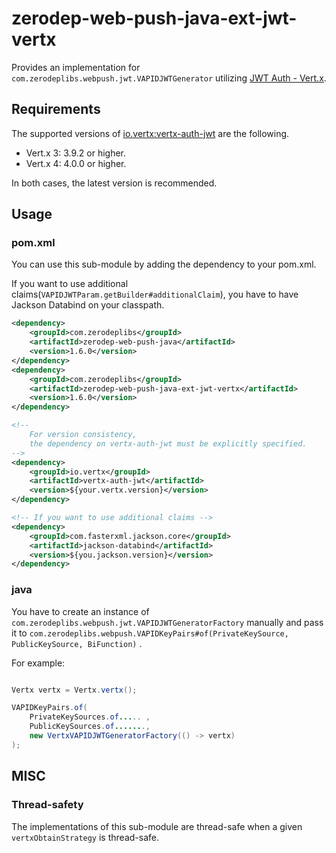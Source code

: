 # zerodep-web-push-java-ext-jwt-vertx

Provides an implementation for `com.zerodeplibs.webpush.jwt.VAPIDJWTGenerator`
utilizing [JWT Auth - Vert.x](https://vertx.io/docs/vertx-auth-jwt/java/).

## Requirements

The supported versions
of [io.vertx:vertx-auth-jwt](https://mvnrepository.com/artifact/io.vertx/vertx-auth-jwt) are the
following.

- Vert.x 3: 3.9.2 or higher.
- Vert.x 4: 4.0.0 or higher.

In both cases, the latest version is recommended.

## Usage

### pom.xml

You can use this sub-module by adding the dependency to your pom.xml.

If you want to use additional claims(`VAPIDJWTParam.getBuilder#additionalClaim`), you have to have
Jackson Databind on your classpath.

``` xml
<dependency>
    <groupId>com.zerodeplibs</groupId>
    <artifactId>zerodep-web-push-java</artifactId>
    <version>1.6.0</version>
</dependency>
<dependency>
    <groupId>com.zerodeplibs</groupId>
    <artifactId>zerodep-web-push-java-ext-jwt-vertx</artifactId>
    <version>1.6.0</version>
</dependency>

<!-- 
    For version consistency,
    the dependency on vertx-auth-jwt must be explicitly specified. 
-->
<dependency>
    <groupId>io.vertx</groupId>
    <artifactId>vertx-auth-jwt</artifactId>
    <version>${your.vertx.version}</version>
</dependency>

<!-- If you want to use additional claims -->
<dependency>
    <groupId>com.fasterxml.jackson.core</groupId>
    <artifactId>jackson-databind</artifactId>
    <version>${you.jackson.version}</version>
</dependency>

```

### java

You have to create an instance of `com.zerodeplibs.webpush.jwt.VAPIDJWTGeneratorFactory` manually
and pass it
to `com.zerodeplibs.webpush.VAPIDKeyPairs#of(PrivateKeySource, PublicKeySource, BiFunction)`
.

For example:

``` java

Vertx vertx = Vertx.vertx();

VAPIDKeyPairs.of(
    PrivateKeySources.of..... ,
    PublicKeySources.of.......,
    new VertxVAPIDJWTGeneratorFactory(() -> vertx)
);

```

## MISC

### Thread-safety

The implementations of this sub-module are thread-safe when a given `vertxObtainStrategy` is
thread-safe.
